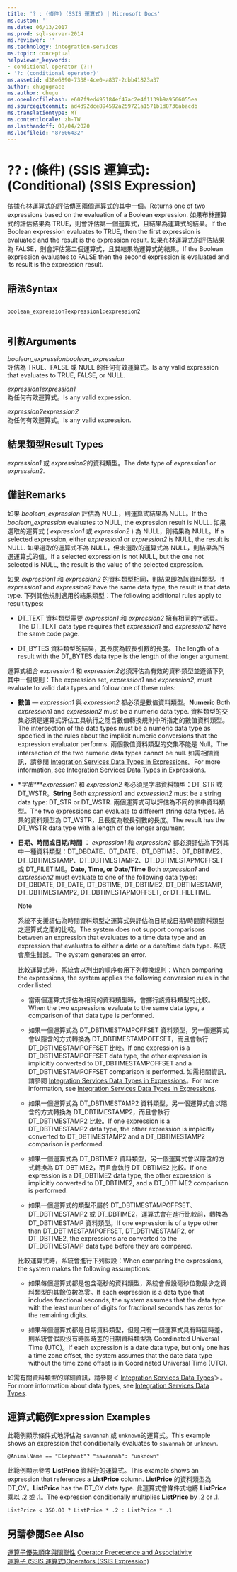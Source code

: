 ```yaml
---
title: '? : (條件) (SSIS 運算式) | Microsoft Docs'
ms.custom: ''
ms.date: 06/13/2017
ms.prod: sql-server-2014
ms.reviewer: ''
ms.technology: integration-services
ms.topic: conceptual
helpviewer_keywords:
- conditional operator (?:)
- '?: (conditional operator)'
ms.assetid: d38e6890-7338-4ce0-a837-2dbb41823a37
author: chugugrace
ms.author: chugu
ms.openlocfilehash: e607f9ed495184ef47ac2e4f1139b9a9566055ea
ms.sourcegitcommit: ad4d92dce894592a259721a1571b1d8736abacdb
ms.translationtype: MT
ms.contentlocale: zh-TW
ms.lasthandoff: 08/04/2020
ms.locfileid: "87606432"
---
```

# <a name="--conditional-ssis-expression"></a><span data-ttu-id="ffdce-103">?</span><span class="sxs-lookup"><span data-stu-id="ffdce-103">?</span></span> <span data-ttu-id="ffdce-104">: (條件) (SSIS 運算式)</span><span class="sxs-lookup"><span data-stu-id="ffdce-104">: (Conditional) (SSIS Expression)</span></span>
  <span data-ttu-id="ffdce-105">依據布林運算式的評估傳回兩個運算式的其中一個。</span><span class="sxs-lookup"><span data-stu-id="ffdce-105">Returns one of two expressions based on the evaluation of a Boolean expression.</span></span> <span data-ttu-id="ffdce-106">如果布林運算式的評估結果為 TRUE，則會評估第一個運算式，且結果為運算式的結果。</span><span class="sxs-lookup"><span data-stu-id="ffdce-106">If the Boolean expression evaluates to TRUE, then the first expression is evaluated and the result is the expression result.</span></span> <span data-ttu-id="ffdce-107">如果布林運算式的評估結果為 FALSE，則會評估第二個運算式，且其結果為運算式的結果。</span><span class="sxs-lookup"><span data-stu-id="ffdce-107">If the Boolean expression evaluates to FALSE then the second expression is evaluated and its result is the expression result.</span></span>  
  
## <a name="syntax"></a><span data-ttu-id="ffdce-108">語法</span><span class="sxs-lookup"><span data-stu-id="ffdce-108">Syntax</span></span>  
  
```  
  
boolean_expression?expression1:expression2  
  
```  
  
## <a name="arguments"></a><span data-ttu-id="ffdce-109">引數</span><span class="sxs-lookup"><span data-stu-id="ffdce-109">Arguments</span></span>  
 <span data-ttu-id="ffdce-110">*boolean_expression*</span><span class="sxs-lookup"><span data-stu-id="ffdce-110">*boolean_expression*</span></span>  
 <span data-ttu-id="ffdce-111">評估為 TRUE、FALSE 或 NULL 的任何有效運算式。</span><span class="sxs-lookup"><span data-stu-id="ffdce-111">Is any valid expression that evaluates to TRUE, FALSE, or NULL.</span></span>  
  
 <span data-ttu-id="ffdce-112">*expression1*</span><span class="sxs-lookup"><span data-stu-id="ffdce-112">*expression1*</span></span>  
 <span data-ttu-id="ffdce-113">為任何有效運算式。</span><span class="sxs-lookup"><span data-stu-id="ffdce-113">Is any valid expression.</span></span>  
  
 <span data-ttu-id="ffdce-114">*expression2*</span><span class="sxs-lookup"><span data-stu-id="ffdce-114">*expression2*</span></span>  
 <span data-ttu-id="ffdce-115">為任何有效運算式。</span><span class="sxs-lookup"><span data-stu-id="ffdce-115">Is any valid expression.</span></span>  
  
## <a name="result-types"></a><span data-ttu-id="ffdce-116">結果類型</span><span class="sxs-lookup"><span data-stu-id="ffdce-116">Result Types</span></span>  
 <span data-ttu-id="ffdce-117">*expression1* 或 *expression2*的資料類型。</span><span class="sxs-lookup"><span data-stu-id="ffdce-117">The data type of *expression1* or *expression2*.</span></span>  
  
## <a name="remarks"></a><span data-ttu-id="ffdce-118">備註</span><span class="sxs-lookup"><span data-stu-id="ffdce-118">Remarks</span></span>  
 <span data-ttu-id="ffdce-119">如果 *boolean_expression* 評估為 NULL，則運算式結果為 NULL。</span><span class="sxs-lookup"><span data-stu-id="ffdce-119">If the *boolean_expression* evaluates to NULL, the expression result is NULL.</span></span> <span data-ttu-id="ffdce-120">如果選取的運算式 ( *expression1* 或 *expression2* ) 為 NULL，則結果為 NULL。</span><span class="sxs-lookup"><span data-stu-id="ffdce-120">If a selected expression, either *expression1* or *expression2* is NULL, the result is NULL.</span></span> <span data-ttu-id="ffdce-121">如果選取的運算式不為 NULL，但未選取的運算式為 NULL，則結果為所選運算式的值。</span><span class="sxs-lookup"><span data-stu-id="ffdce-121">If a selected expression is not NULL, but the one not selected is NULL, the result is the value of the selected expression.</span></span>  
  
 <span data-ttu-id="ffdce-122">如果 *expression1* 和 *expression2* 的資料類型相同，則結果即為該資料類型。</span><span class="sxs-lookup"><span data-stu-id="ffdce-122">If *expression1* and *expression2* have the same data type, the result is that data type.</span></span> <span data-ttu-id="ffdce-123">下列其他規則適用於結果類型：</span><span class="sxs-lookup"><span data-stu-id="ffdce-123">The following additional rules apply to result types:</span></span>  
  
-   <span data-ttu-id="ffdce-124">DT_TEXT 資料類型需要 *expression1* 和 *expression2* 擁有相同的字碼頁。</span><span class="sxs-lookup"><span data-stu-id="ffdce-124">The DT_TEXT data type requires that *expression1* and *expression2* have the same code page.</span></span>  
  
-   <span data-ttu-id="ffdce-125">DT_BYTES 資料類型的結果，其長度為較長引數的長度。</span><span class="sxs-lookup"><span data-stu-id="ffdce-125">The length of a result with the DT_BYTES data type is the length of the longer argument.</span></span>  
  
 <span data-ttu-id="ffdce-126">運算式組合 *expression1* 和 *expression2*必須評估為有效的資料類型並遵循下列其中一個規則：</span><span class="sxs-lookup"><span data-stu-id="ffdce-126">The expression set, *expression1* and *expression2*, must evaluate to valid data types and follow one of these rules:</span></span>  
  
-   <span data-ttu-id="ffdce-127">**數值** — *expression1* 與 *expression2* 都必須是數值資料類型。</span><span class="sxs-lookup"><span data-stu-id="ffdce-127">**Numeric** Both *expression1* and *expression2* must be a numeric data type.</span></span> <span data-ttu-id="ffdce-128">資料類型的交集必須是運算式評估工具執行之隱含數值轉換規則中所指定的數值資料類型。</span><span class="sxs-lookup"><span data-stu-id="ffdce-128">The intersection of the data types must be a numeric data type as specified in the rules about the implicit numeric conversions that the expression evaluator performs.</span></span> <span data-ttu-id="ffdce-129">兩個數值資料類型的交集不能是 Null。</span><span class="sxs-lookup"><span data-stu-id="ffdce-129">The intersection of the two numeric data types cannot be null.</span></span> <span data-ttu-id="ffdce-130">如需相關資訊，請參閱 [Integration Services Data Types in Expressions](integration-services-data-types-in-expressions.md)。</span><span class="sxs-lookup"><span data-stu-id="ffdce-130">For more information, see [Integration Services Data Types in Expressions](integration-services-data-types-in-expressions.md).</span></span>  
  
-   <span data-ttu-id="ffdce-131">\**字串\*\*\*expression1* 和 *expression2* 都必須是字串資料類型：DT_STR 或 DT_WSTR。</span><span class="sxs-lookup"><span data-stu-id="ffdce-131">**String** Both *expression1* and *expression2* must be a string data type: DT_STR or DT_WSTR.</span></span> <span data-ttu-id="ffdce-132">兩個運算式可以評估為不同的字串資料類型。</span><span class="sxs-lookup"><span data-stu-id="ffdce-132">The two expressions can evaluate to different string data types.</span></span> <span data-ttu-id="ffdce-133">結果的資料類型為 DT_WSTR，且長度為較長引數的長度。</span><span class="sxs-lookup"><span data-stu-id="ffdce-133">The result has the DT_WSTR data type with a length of the longer argument.</span></span>  
  
-   <span data-ttu-id="ffdce-134">**日期、時間或日期/時間** ： *expression1* 和 *expression2* 都必須評估為下列其中一種資料類型：DT_DBDATE、DT_DATE、DT_DBTIME、DT_DBTIME2、DT_DBTIMESTAMP、DT_DBTIMESTAMP2、DT_DBTIMESTAPMOFFSET 或 DT_FILETIME。</span><span class="sxs-lookup"><span data-stu-id="ffdce-134">**Date, Time, or Date/Time** Both *expression1* and *expression2* must evaluate to one of the following data types: DT_DBDATE, DT_DATE, DT_DBTIME, DT_DBTIME2, DT_DBTIMESTAMP, DT_DBTIMESTAMP2, DT_DBTIMESTAPMOFFSET, or DT_FILETIME.</span></span>  
  
    > [!NOTE]  
    >  <span data-ttu-id="ffdce-135">系統不支援評估為時間資料類型之運算式與評估為日期或日期/時間資料類型之運算式之間的比較。</span><span class="sxs-lookup"><span data-stu-id="ffdce-135">The system does not support comparisons between an expression that evaluates to a time data type and an expression that evaluates to either a date or a date/time data type.</span></span> <span data-ttu-id="ffdce-136">系統會產生錯誤。</span><span class="sxs-lookup"><span data-stu-id="ffdce-136">The system generates an error.</span></span>  
  
     <span data-ttu-id="ffdce-137">比較運算式時，系統會以列出的順序套用下列轉換規則：</span><span class="sxs-lookup"><span data-stu-id="ffdce-137">When comparing the expressions, the system applies the following conversion rules in the order listed:</span></span>  
  
    -   <span data-ttu-id="ffdce-138">當兩個運算式評估為相同的資料類型時，會擲行該資料類型的比較。</span><span class="sxs-lookup"><span data-stu-id="ffdce-138">When the two expressions evaluate to the same data type, a comparison of that data type is performed.</span></span>  
  
    -   <span data-ttu-id="ffdce-139">如果一個運算式為 DT_DBTIMESTAMPOFFSET 資料類型，另一個運算式會以隱含的方式轉換為 DT_DBTIMESTAMPOFFSET，而且會執行 DT_DBTIMESTAMPOFFSET 比較。</span><span class="sxs-lookup"><span data-stu-id="ffdce-139">If one expression is a DT_DBTIMESTAMPOFFSET data type, the other expression is implicitly converted to DT_DBTIMESTAMPOFFSET and a DT_DBTIMESTAMPOFFSET comparison is performed.</span></span> <span data-ttu-id="ffdce-140">如需相關資訊，請參閱 [Integration Services Data Types in Expressions](integration-services-data-types-in-expressions.md)。</span><span class="sxs-lookup"><span data-stu-id="ffdce-140">For more information, see [Integration Services Data Types in Expressions](integration-services-data-types-in-expressions.md).</span></span>  
  
    -   <span data-ttu-id="ffdce-141">如果一個運算式為 DT_DBTIMESTAMP2 資料類型，另一個運算式會以隱含的方式轉換為 DT_DBTIMESTAMP2，而且會執行 DT_DBTIMESTAMP2 比較。</span><span class="sxs-lookup"><span data-stu-id="ffdce-141">If one expression is a DT_DBTIMESTAMP2 data type, the other expression is implicitly converted to DT_DBTIMESTAMP2 and a DT_DBTIMESTAMP2 comparison is performed.</span></span>  
  
    -   <span data-ttu-id="ffdce-142">如果一個運算式為 DT_DBTIME2 資料類型，另一個運算式會以隱含的方式轉換為 DT_DBTIME2，而且會執行 DT_DBTIME2 比較。</span><span class="sxs-lookup"><span data-stu-id="ffdce-142">If one expression is a DT_DBTIME2 data type, the other expression is implicitly converted to DT_DBTIME2, and a DT_DBTIME2 comparison is performed.</span></span>  
  
    -   <span data-ttu-id="ffdce-143">如果一個運算式的類型不屬於 DT_DBTIMESTAMPOFFSET、DT_DBTIMESTAMP2 或 DT_DBTIME2，運算式會在進行比較前，轉換為 DT_DBTIMESTAMP 資料類型。</span><span class="sxs-lookup"><span data-stu-id="ffdce-143">If one expression is of a type other than DT_DBTIMESTAMPOFFSET, DT_DBTIMESTAMP2, or DT_DBTIME2, the expressions are converted to the DT_DBTIMESTAMP data type before they are compared.</span></span>  
  
     <span data-ttu-id="ffdce-144">比較運算式時，系統會進行下列假設：</span><span class="sxs-lookup"><span data-stu-id="ffdce-144">When comparing the expressions, the system makes the following assumptions:</span></span>  
  
    -   <span data-ttu-id="ffdce-145">如果每個運算式都是包含毫秒的資料類型，系統會假設毫秒位數最少之資料類型的其餘位數為零。</span><span class="sxs-lookup"><span data-stu-id="ffdce-145">If each expression is a data type that includes fractional seconds, the system assumes that the data type with the least number of digits for fractional seconds has zeros for the remaining digits.</span></span>  
  
    -   <span data-ttu-id="ffdce-146">如果每個運算式都是日期資料類型，但是只有一個運算式具有時區時差，則系統會假設沒有時區時差的日期資料類型為 Coordinated Universal Time (UTC)。</span><span class="sxs-lookup"><span data-stu-id="ffdce-146">If each expression is a date data type, but only one has a time zone offset, the system assumes that the date data type without the time zone offset is in Coordinated Universal Time (UTC).</span></span>  
  
 <span data-ttu-id="ffdce-147">如需有關資料類型的詳細資訊，請參閱＜ [Integration Services Data Types](../data-flow/integration-services-data-types.md)＞。</span><span class="sxs-lookup"><span data-stu-id="ffdce-147">For more information about data types, see [Integration Services Data Types](../data-flow/integration-services-data-types.md).</span></span>  
  
## <a name="expression-examples"></a><span data-ttu-id="ffdce-148">運算式範例</span><span class="sxs-lookup"><span data-stu-id="ffdce-148">Expression Examples</span></span>  
 <span data-ttu-id="ffdce-149">此範例顯示條件式地評估為 `savannah` 或 `unknown`的運算式。</span><span class="sxs-lookup"><span data-stu-id="ffdce-149">This example shows an expression that conditionally evaluates to `savannah` or `unknown`.</span></span>  
  
```  
@AnimalName == "Elephant"? "savannah": "unknown"  
```  
  
 <span data-ttu-id="ffdce-150">此範例顯示參考 **ListPrice** 資料行的運算式。</span><span class="sxs-lookup"><span data-stu-id="ffdce-150">This example shows an expression that references a **ListPrice** column.</span></span> <span data-ttu-id="ffdce-151">**ListPrice** 的資料類型為 DT_CY。</span><span class="sxs-lookup"><span data-stu-id="ffdce-151">**ListPrice** has the DT_CY data type.</span></span> <span data-ttu-id="ffdce-152">此運算式會條件式地將 **ListPrice** 乘以 .2 或 .1。</span><span class="sxs-lookup"><span data-stu-id="ffdce-152">The expression conditionally multiplies **ListPrice** by .2 or .1.</span></span>  
  
```  
ListPrice < 350.00 ? ListPrice * .2 : ListPrice * .1  
```  
  
## <a name="see-also"></a><span data-ttu-id="ffdce-153">另請參閱</span><span class="sxs-lookup"><span data-stu-id="ffdce-153">See Also</span></span>  
 <span data-ttu-id="ffdce-154">[運算子優先順序與關聯性](operator-precedence-and-associativity.md) </span><span class="sxs-lookup"><span data-stu-id="ffdce-154">[Operator Precedence and Associativity](operator-precedence-and-associativity.md) </span></span>  
 [<span data-ttu-id="ffdce-155">運算子 &#40;SSIS 運算式&#41;</span><span class="sxs-lookup"><span data-stu-id="ffdce-155">Operators &#40;SSIS Expression&#41;</span></span>](operators-ssis-expression.md)  
  
  
